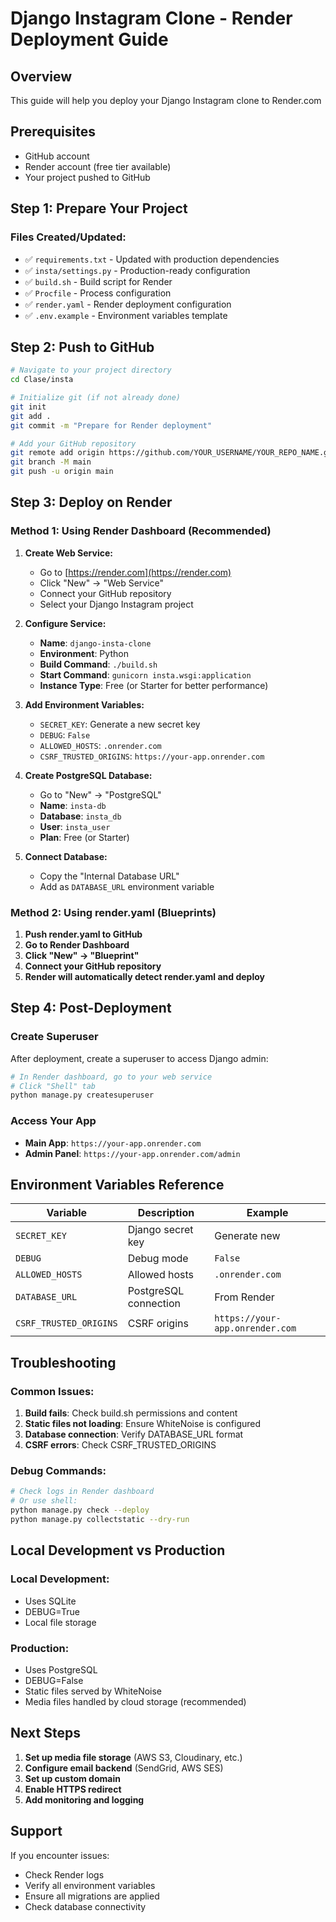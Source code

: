 # Django Instagram Clone - Render Deployment Guide

## Overview
This guide will help you deploy your Django Instagram clone to Render.com

## Prerequisites
- GitHub account
- Render account (free tier available)
- Your project pushed to GitHub

## Step 1: Prepare Your Project

### Files Created/Updated:
- ✅ `requirements.txt` - Updated with production dependencies
- ✅ `insta/settings.py` - Production-ready configuration
- ✅ `build.sh` - Build script for Render
- ✅ `Procfile` - Process configuration
- ✅ `render.yaml` - Render deployment configuration
- ✅ `.env.example` - Environment variables template

## Step 2: Push to GitHub

```bash
# Navigate to your project directory
cd Clase/insta

# Initialize git (if not already done)
git init
git add .
git commit -m "Prepare for Render deployment"

# Add your GitHub repository
git remote add origin https://github.com/YOUR_USERNAME/YOUR_REPO_NAME.git
git branch -M main
git push -u origin main
```

## Step 3: Deploy on Render

### Method 1: Using Render Dashboard (Recommended)

1. **Create Web Service:**
   - Go to [https://render.com](https://render.com)
   - Click "New" → "Web Service"
   - Connect your GitHub repository
   - Select your Django Instagram project

2. **Configure Service:**
   - **Name**: `django-insta-clone`
   - **Environment**: Python
   - **Build Command**: `./build.sh`
   - **Start Command**: `gunicorn insta.wsgi:application`
   - **Instance Type**: Free (or Starter for better performance)

3. **Add Environment Variables:**
   - `SECRET_KEY`: Generate a new secret key
   - `DEBUG`: `False`
   - `ALLOWED_HOSTS`: `.onrender.com`
   - `CSRF_TRUSTED_ORIGINS`: `https://your-app.onrender.com`

4. **Create PostgreSQL Database:**
   - Go to "New" → "PostgreSQL"
   - **Name**: `insta-db`
   - **Database**: `insta_db`
   - **User**: `insta_user`
   - **Plan**: Free (or Starter)

5. **Connect Database:**
   - Copy the "Internal Database URL"
   - Add as `DATABASE_URL` environment variable

### Method 2: Using render.yaml (Blueprints)

1. **Push render.yaml to GitHub**
2. **Go to Render Dashboard**
3. **Click "New" → "Blueprint"**
4. **Connect your GitHub repository**
5. **Render will automatically detect render.yaml and deploy**

## Step 4: Post-Deployment

### Create Superuser
After deployment, create a superuser to access Django admin:
```bash
# In Render dashboard, go to your web service
# Click "Shell" tab
python manage.py createsuperuser
```

### Access Your App
- **Main App**: `https://your-app.onrender.com`
- **Admin Panel**: `https://your-app.onrender.com/admin`

## Environment Variables Reference

| Variable | Description | Example |
|----------|-------------|---------|
| `SECRET_KEY` | Django secret key | Generate new |
| `DEBUG` | Debug mode | `False` |
| `ALLOWED_HOSTS` | Allowed hosts | `.onrender.com` |
| `DATABASE_URL` | PostgreSQL connection | From Render |
| `CSRF_TRUSTED_ORIGINS` | CSRF origins | `https://your-app.onrender.com` |

## Troubleshooting

### Common Issues:

1. **Build fails**: Check build.sh permissions and content
2. **Static files not loading**: Ensure WhiteNoise is configured
3. **Database connection**: Verify DATABASE_URL format
4. **CSRF errors**: Check CSRF_TRUSTED_ORIGINS

### Debug Commands:
```bash
# Check logs in Render dashboard
# Or use shell:
python manage.py check --deploy
python manage.py collectstatic --dry-run
```

## Local Development vs Production

### Local Development:
- Uses SQLite
- DEBUG=True
- Local file storage

### Production:
- Uses PostgreSQL
- DEBUG=False
- Static files served by WhiteNoise
- Media files handled by cloud storage (recommended)

## Next Steps

1. **Set up media file storage** (AWS S3, Cloudinary, etc.)
2. **Configure email backend** (SendGrid, AWS SES)
3. **Set up custom domain**
4. **Enable HTTPS redirect**
5. **Add monitoring and logging**

## Support

If you encounter issues:
- Check Render logs
- Verify all environment variables
- Ensure all migrations are applied
- Check database connectivity
